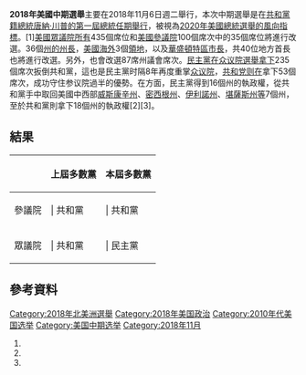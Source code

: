 **2018年美國中期選舉**主要在2018年11月6日週二舉行，本次中期選舉是在[共和黨籍](../Page/共和黨_\(美國\).md "wikilink")[總統](https://zh.wikipedia.org/wiki/美國總統 "wikilink")[唐納·川普的第一屆總統任期舉行](../Page/唐納·川普.md "wikilink")，被視為[2020年美國總統選舉的風向指標](../Page/2020年美國總統選舉.md "wikilink")。\[1\][美國眾議院所有](https://zh.wikipedia.org/wiki/美國眾議院 "wikilink")435個席位和[美國參議院](https://zh.wikipedia.org/wiki/美國參議院 "wikilink")100個席次中的35個席位將進行改選。36個[州的州長](https://zh.wikipedia.org/wiki/美國州份 "wikilink")，[美國海外](https://zh.wikipedia.org/wiki/美國 "wikilink")3個[領地](../Page/領地.md "wikilink")，以及[華盛頓特區市長](https://zh.wikipedia.org/wiki/華盛頓特區 "wikilink")，共40位地方首長也將進行改選。另外，也會改選87席州議會席次。[民主黨在](https://zh.wikipedia.org/wiki/民主黨_\(美國\) "wikilink")[众议院選舉拿下](https://zh.wikipedia.org/wiki/2018年美国众议院選舉 "wikilink")235個席次扳倒共和黨，這也是民主黨时隔8年再度重掌[众议院](https://zh.wikipedia.org/wiki/众议院 "wikilink")，[共和党则在](https://zh.wikipedia.org/wiki/共和党 "wikilink")拿下53個席次，成功守住参议院過半的優勢。在方面，民主黨得到16個州的執政權，從共和黨手中取回美國中西部[威斯康辛州](../Page/威斯康辛州.md "wikilink")、[密西根州](https://zh.wikipedia.org/wiki/密西根州 "wikilink")、[伊利諾州](https://zh.wikipedia.org/wiki/伊利諾州 "wikilink")、[堪薩斯州等](../Page/堪薩斯州.md "wikilink")7個州，至於共和黨則拿下18個州的執政權\[2\]\[3\]。

## 結果

<table>
<thead>
<tr class="header">
<th></th>
<th><p>上屆多數黨</p></th>
<th><p>本屆多數黨</p></th>
</tr>
</thead>
<tbody>
<tr class="odd">
<td><p>參議院</p></td>
<td><p>| 共和黨</p></td>
<td><p>| 共和黨</p></td>
</tr>
<tr class="even">
<td><p>眾議院</p></td>
<td><p>| 共和黨</p></td>
<td><p>| 民主黨</p></td>
</tr>
</tbody>
</table>

## 參考資料

[Category:2018年北美洲選舉](https://zh.wikipedia.org/wiki/Category:2018年北美洲選舉 "wikilink")
[Category:2018年美国政治](https://zh.wikipedia.org/wiki/Category:2018年美国政治 "wikilink")
[Category:2010年代美国选举](https://zh.wikipedia.org/wiki/Category:2010年代美国选举 "wikilink")
[Category:美国中期选举](https://zh.wikipedia.org/wiki/Category:美国中期选举 "wikilink")
[Category:2018年11月](https://zh.wikipedia.org/wiki/Category:2018年11月 "wikilink")

1.
2.
3.